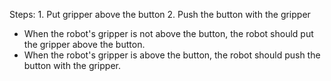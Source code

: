
Steps:  1. Put gripper above the button  2. Push the button with the gripper  
- When the robot's gripper is not above the button, the robot should put the gripper above the button.
- When the robot's gripper is above the button, the robot should push the button with the gripper.